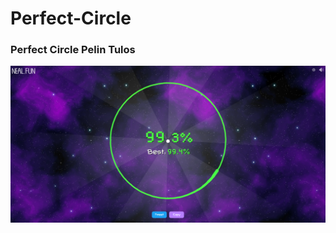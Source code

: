 # Perfect-Circle

### Perfect Circle Pelin Tulos

![alt text](https://github.com/joniik/Perfect-Circle/blob/main/Perfect_CirclePics/Screenshot%202024-01-14%20232535.png "Perfect Circle pelin tulos")
